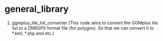 # general_library

1. ggmplus_tile_list_converter (This code aims to convert the GGMplus tile list to a DNRGPS format file (for polygon). So that we can convert it to *.kml, *.shp and etc.)
